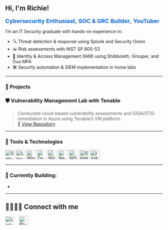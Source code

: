 <h2>Hi, I'm Richie!</h2>

<span style="font-size: 18px;">
  <a href="https://github.com/IamMufasa" style="text-decoration: none; color: #0366d6;"><b>Cybersecurity Enthusiast</b></a>,
  <a href="https://github.com/IamMufasa?tab=repositories" style="text-decoration: none; color: #0366d6;"><b>SOC & GRC Builder</b></a>,
  <a href="https://youtube.com/@TechRichieOut" style="text-decoration: none; color: #0366d6;"><b>YouTuber</b></a>
</span>

I’m an IT Security graduate with hands-on experience in:
- 🔍 Threat detection & response using Splunk and Security Onion
- 📊 Risk assessments with NIST SP 800-53
- 🔐 Identity & Access Management (IAM) using Shibboleth, Grouper, and Duo MFA
- 🛠️ Security automation & SIEM implementation in home labs

---

### 💼 Projects
### 🛡️ Vulnerability Management Lab with Tenable  
> Conducted cloud-based vulnerability assessments and DISA/STIG remediation in Azure using Tenable’s VM platform.  
📁 [View Repository](https://github.com/IamMufasa/Vulnerability-Management-Lab-with-Tenable)

---

### 🧰 Tools & Technologies
<div align="left">
  <img src="https://cdn.simpleicons.org/splunk/000000" height="30" alt="Splunk" />
  <img src="https://cdn.simpleicons.org/linux/000000" height="30" alt="Linux" />
  <img src="https://cdn.simpleicons.org/windows/000000" height="30" alt="Windows" />
  <img src="https://cdn.simpleicons.org/docker/000000" height="30" alt="Docker" />
  <img src="https://cdn.simpleicons.org/wireshark/000000" height="30" alt="Wireshark" />
  <img src="https://cdn.simpleicons.org/nessus/000000" height="30" alt="Nessus" />
  <img src="https://cdn.simpleicons.org/nist/000000" height="30" alt="NIST" />
  <img src="https://cdn.simpleicons.org/siem/000000" height="30" alt="SIEM" />
  <img src="https://cdn.simpleicons.org/iam/000000" height="30" alt="IAM" />
</div>

---

### 🎯 Currently Building:
- 

---

## 🫱🏾‍🫲🏼 Connect with me

[<img src="https://img.icons8.com/ios-filled/50/000000/linkedin.png" width="28" alt="LinkedIn" />](https://www.linkedin.com/in/richardakpan)
&nbsp;&nbsp;
[<img src="https://cdn.simpleicons.org/bluesky/000000" width="28" alt="Bluesky" />](https://bsky.app/profile/hellorichie.bsky.social)


